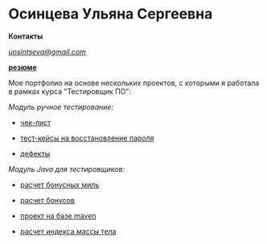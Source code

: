 # Осинцева Ульяна Сергеевна

**Контакты**

*uosintseva@gmail.com*


[**резюме**](https://spb.hh.ru/applicant/resumes/view?resume=5815e3e3ff0b9d58210039ed1f4835334d6132)

Мое портфолио на основе нескольких проектов, с которыми я работала в рамках курса "Тестировщик ПО":

*Модуль ручное тестирование:*

- [чек-лист](https://docs.google.com/spreadsheets/d/1GWxFQB_A02IZn5Qcv72BpR9zA1dIY64qfyo8r7_Z234/edit#gid=0)

- [тест-кейсы на восстановление пароля](https://docs.google.com/spreadsheets/d/1GWxFQB_A02IZn5Qcv72BpR9zA1dIY64qfyo8r7_Z234/edit#gid=178670003)
  
 - [дефекты](https://docs.google.com/spreadsheets/d/1GWxFQB_A02IZn5Qcv72BpR9zA1dIY64qfyo8r7_Z234/edit#gid=1032258231)





*Модуль Java  для тестировщиков:*

- [расчет бонусных миль](https://github.com/Uliana-O/Miles)
  
- [расчет бонусов](https://github.com/Uliana-O/Bonus)
  
- [проект на базе maven](https://github.com/Uliana-O/maven)
  
- [расчет индекса массы тела](https://github.com/Uliana-O/massBody)
  


